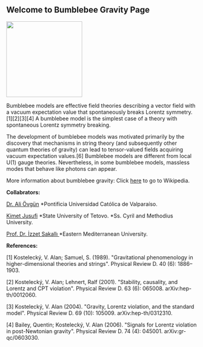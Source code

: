 
 ## Welcome to Bumblebee Gravity Page
 
 <img id="myImage" src="https://78.media.tumblr.com/51a75300d0af2562e431882965775f68/tumblr_p7eza9vAd71r2gxjho1_1280.png"  width="200" height="200" />
 
 Bumblebee models are effective field theories describing a vector field with a vacuum expectation value that spontaneously breaks Lorentz symmetry.[1][2][3][4] A bumblebee model is the simplest case of a theory with spontaneous Lorentz symmetry breaking.

The development of bumblebee models was motivated primarily by the discovery that mechanisms in string theory (and subsequently other quantum theories of gravity) can lead to tensor-valued fields acquiring vacuum expectation values.[6] Bumblebee models are different from local U(1) gauge theories. Nevertheless, in some bumblebee models, massless modes that behave like photons can appear.

More information about bumblebee gravity:  Click <a href="https://en.wikipedia.org/wiki/Bumblebee_models">here</a> to go to Wikipedia.

<b>Collabrators:</b>

  <a href="https://scholar.google.com/citations?user=BGG4MZwAAAAJ&hl=en&oi=ao">Dr. Ali Övgün</a>
*Pontificia Universidad Católica de Valparaíso.


  <a href="https://scholar.google.com/citations?user=3SEfKlkAAAAJ&hl=en">Kimet Jusufi</a>
*State University of Tetovo.
*Ss. Cyril and Methodius University.


 <a href="https://scholar.google.com/citations?user=3Bn4iSwAAAAJ&hl=en">Prof. Dr. İzzet Sakallı </a>
*Eastern Mediterranean University.










<b>References:</b>

[1] Kostelecký, V. Alan; Samuel, S. (1989). "Gravitational phenomenology in higher-dimensional theories and strings". 
Physical Review D. 40 (6): 1886–1903. 

[2] Kostelecký, V. Alan; Lehnert, Ralf (2001). "Stability, causality, and Lorentz and CPT violation". 
Physical Review D. 63 (6): 065008. arXiv:hep-th/0012060.

[3] Kostelecký, V. Alan (2004). "Gravity, Lorentz violation, and the standard model". 
Physical Review D. 69 (10): 105009. arXiv:hep-th/0312310.

[4] Bailey, Quentin; Kostelecký, V. Alan (2006). "Signals for Lorentz violation in post-Newtonian gravity". Physical Review D. 74 (4): 045001. arXiv:gr-qc/0603030.
